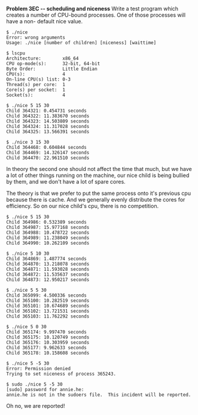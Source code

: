 **Problem 3EC -- scheduling and niceness**
Write a test program which creates a number of CPU-bound processes. One of those processes will have a non-
default nice value.

```
$ ./nice
Error: wrong arguments
Usage: ./nice [number of children] [niceness] [waittime]
```

```
$ lscpu
Architecture:        x86_64
CPU op-mode(s):      32-bit, 64-bit
Byte Order:          Little Endian
CPU(s):              4
On-line CPU(s) list: 0-3
Thread(s) per core:  1
Core(s) per socket:  1
Socket(s):           4

$ ./nice 5 15 30
Child 364321: 0.454731 seconds
Child 364322: 11.383670 seconds
Child 364323: 14.503809 seconds
Child 364324: 11.317028 seconds
Child 364325: 13.566391 seconds

$ ./nice 3 15 30
Child 364468: 0.604844 seconds
Child 364469: 14.326147 seconds
Child 364470: 22.961510 seconds

```
In theory the second one should not affect the time that much, but we have a lot of other things running on the machine, our nice child is being bullied by them, and we don't have a lot of spare cores. 

The theory is that we prefer to put the same process onto it's previous cpu because there is cache. And we generally evenly distribute the cores for efficiency. So on our nice child's cpu, there is no competition. 

```
$ ./nice 5 15 30
Child 364986: 0.532389 seconds
Child 364987: 15.977168 seconds
Child 364988: 10.478722 seconds
Child 364989: 11.238049 seconds
Child 364990: 10.262109 seconds

$ ./nice 5 10 30
Child 364869: 1.487774 seconds
Child 364870: 13.218078 seconds
Child 364871: 11.593028 seconds
Child 364872: 11.535637 seconds
Child 364873: 12.950217 seconds

$ ./nice 5 5 30
Child 365099: 4.500336 seconds
Child 365100: 10.282519 seconds
Child 365101: 10.674689 seconds
Child 365102: 13.721531 seconds
Child 365103: 11.762292 seconds

$ ./nice 5 0 30
Child 365174: 9.997470 seconds
Child 365175: 10.120749 seconds
Child 365176: 10.303959 seconds
Child 365177: 9.962633 seconds
Child 365178: 10.158608 seconds

$ ./nice 5 -5 30
Error: Permission denied
Trying to set niceness of process 365243.

$ sudo ./nice 5 -5 30
[sudo] password for annie.he: 
annie.he is not in the sudoers file.  This incident will be reported.
```

Oh no, we are reported!